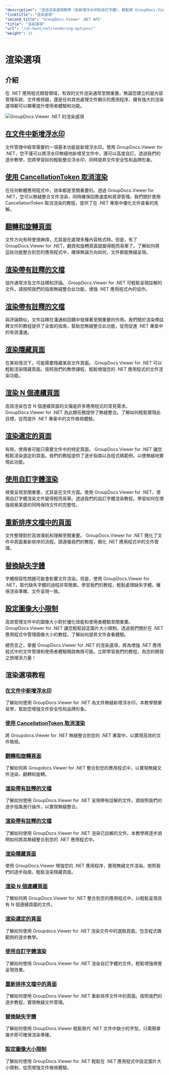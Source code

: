 ```yaml
---
"description": "透過渲染選項教學（從新增浮水印到自訂字體），輕鬆將 GroupDocs.Viewer for .NET 整合到您的應用程式中。"
"linktitle": "渲染選項"
"second_title": "GroupDocs.Viewer .NET API"
"title": "渲染選項"
"url": "/zh-hant/net/rendering-options/"
"weight": 23
---
```


# 渲染選項


## 介紹

在 .NET 應用程式開發領域，有效的文件渲染通常至關重要。無論您建立的是內容管理系統、文件檢視器，還是任何其他處理文件顯示的應用程序，擁有強大的渲染選項都可以顯著提升使用者體驗和功能。

![GroupDocs.Viewer .NET 的渲染選項](/viewer/rendering-options/image.png)

## [在文件中新增浮水印](./add-watermark/)

文件管理中經常需要的一項基本功能是新增浮水印。使用 GroupDocs.Viewer for .NET，您不僅可以將浮水印無縫地新增至文件中，還可以高度自訂。透過我們的逐步教學，您將學習如何輕鬆整合浮水印，同時提昇文件安全性和品牌形象。

## [使用 CancellationToken 取消渲染](./cancel-render-cancellation-token/)

在任何軟體應用程式中，效率都是至關重要的。透過 GroupDocs.Viewer for .NET，您可以無縫整合文件渲染，同時確保回應速度和資源管理。我們關於使用 CancellationToken 取消渲染的教程，提供了在 .NET 專案中優化文件查看的見解。

## [翻轉和旋轉頁面](./flip-rotate-pages/)

文件方向有時會很麻煩，尤其是在處理多種內容格式時。但是，有了 GroupDocs.Viewer for .NET，翻頁和旋轉頁面就變得輕而易舉了。了解如何將這些功能整合到您的應用程式中，確保無論方向如何，文件都能無縫呈現。

## [渲染帶有註釋的文檔](./render-document-comments/)

協作通常涉及文件註釋和評論。 GroupDocs.Viewer for .NET 可輕鬆呈現註解的文件。請按照我們的指南無縫整合此功能，增強 .NET 應用程式內的協作。

## [渲染帶有註釋的文檔](./render-document-notes/)

與評論類似，文件註釋在溝通和回饋中發揮著至關重要的作用。我們關於渲染帶註釋文件的教程提供了全面的指南，幫助您無縫整合此功能，從而促進 .NET 專案中的有效溝通。

## [渲染隱藏頁面](./render-hidden-pages/)

在某些情況下，可能需要隱藏某些文件頁面。 GroupDocs.Viewer for .NET 可以輕鬆渲染隱藏頁面。按照我們的教學課程，輕鬆增強您的 .NET 應用程式的文件渲染功能。

## [渲染 N 個連續頁面](./render-n-consecutive-pages/)

高效渲染包含 N 個連續頁面的文檔是許多應用程式的常見需求。 GroupDocs.Viewer for .NET 為此類任務提供了無縫整合。了解如何輕鬆實現此目標，從而提升 .NET 專案中的文件檢視體驗。

## [渲染選定的頁面](./render-selected-pages/)

有時，使用者可能只需要文件中的特定頁面。 GroupDocs.Viewer for .NET 讓您輕鬆渲染選定的頁面。我們的教程提供了逐步指南以及程式碼範例，以便無縫地實現此功能。

## [使用自訂字體渲染](./render-custom-fonts/)

視覺呈現至關重要，尤其是在文件方面。使用 GroupDocs.Viewer for .NET，使用自訂字體渲染文件變得輕而易舉。透過我們的自訂字體渲染教程，學習如何在增強視覺美感的同時保持文件的完整性。

## [重新排序文檔中的頁面](./reorder-pages/)

文件整理對於高效導航和理解至關重要。 GroupDocs.Viewer for .NET 簡化了文件中頁面重新排序的流程。請遵循我們的教程，簡化 .NET 應用程式中的文件管理。

## [替換缺失字體](./replace-missing-font/)

字體相容性問題可能會影響文件渲染。但是，使用 GroupDocs.Viewer for .NET，取代缺失字體的過程非常簡單。學習我們的教程，輕鬆處理缺失字體，確保渲染準確、文件呈現一致。

## [設定圖像大小限制](./set-image-size-limits/)

高效管理文件中的圖像大小對於優化效能和使用者體驗至關重要。 GroupDocs.Viewer for .NET 讓您輕鬆設定圖片大小限制。透過我們關於在 .NET 應用程式中管理圖像大小的教程，了解如何提昇文件查看體驗。

總而言之，掌握 GroupDocs.Viewer for .NET 的渲染選項，將為增強 .NET 應用程式中的文件管理和使用者體驗開啟無限可能。立即學習我們的教程，為您的開發之旅增添力量！
## 渲染選項教程
### [在文件中新增浮水印](./add-watermark/)
了解如何使用 GroupDocs.Viewer for .NET 為文件無縫新增浮水印。本教學簡單易學，幫助您增強文件安全性和品牌形象。
### [使用 CancellationToken 取消渲染](./cancel-render-cancellation-token/)
將 Groupdocs.Viewer for .NET 無縫整合到您的 .NET 專案中，以實現高效的文件檢視。
### [翻轉和旋轉頁面](./flip-rotate-pages/)
了解如何將 Groupdocs.Viewer for .NET 整合到您的應用程式中，以實現無縫文件渲染、翻轉和旋轉。
### [渲染帶有註釋的文檔](./render-document-comments/)
了解如何使用 GroupDocs.Viewer for .NET 呈現帶有註解的文件。請按照我們的逐步指南進行操作，以實現無縫整合。
### [渲染帶有註釋的文檔](./render-document-notes/)
了解如何使用 GroupDocs.Viewer for .NET 渲染已註解的文件。本教學將逐步說明如何將其無縫整合到您的 .NET 應用程式中。
### [渲染隱藏頁面](./render-hidden-pages/)
使用 GroupDocs.Viewer 增強您的 .NET 應用程序，實現無縫文件渲染。按照我們的逐步指南，輕鬆渲染隱藏頁面。
### [渲染 N 個連續頁面](./render-n-consecutive-pages/)
了解如何將 GroupDocs.Viewer for .NET 整合到您的應用程式中，以輕鬆呈現具有 N 個連續頁面的文件。
### [渲染選定的頁面](./render-selected-pages/)
了解如何使用 Groupdocs.Viewer for .NET 渲染文件中的選取頁面。包含程式碼範例的逐步教學。
### [使用自訂字體渲染](./render-custom-fonts/)
了解如何使用 GroupDocs.Viewer for .NET 渲染自訂字體的文件。輕鬆增強視覺呈現效果。
### [重新排序文檔中的頁面](./reorder-pages/)
了解如何使用 GroupDocs.Viewer for .NET 重新排序文件中的頁面。按照我們的逐步教程，實現無縫文件管理。
### [替換缺失字體](./replace-missing-font/)
了解如何使用 GroupDocs.Viewer 輕鬆取代 .NET 文件中缺少的字型。只需簡單幾步即可確保渲染準確。
### [設定圖像大小限制](./set-image-size-limits/)
了解如何使用 GroupDocs.Viewer for .NET 輕鬆在 .NET 應用程式中設定圖片大小限制，從而增強文件檢視體驗。